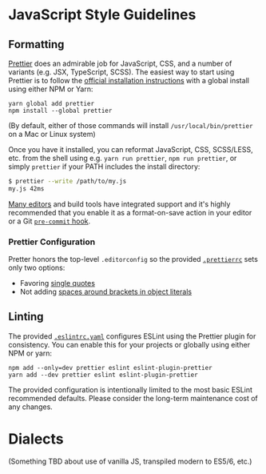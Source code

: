 # JavaScript Style Guidelines

## Formatting

[Prettier](https://prettier.io) does an admirable job for JavaScript, CSS, and a
number of variants (e.g. JSX, TypeScript, SCSS). The easiest way to start using
Prettier is to follow the [official installation
instructions](https://prettier.io/docs/en/install.html) with a global install
using either NPM or Yarn:

    yarn global add prettier
    npm install --global prettier

(By default, either of those commands will install `/usr/local/bin/prettier` on
a Mac or Linux system)

Once you have it installed, you can reformat JavaScript, CSS, SCSS/LESS, etc.
from the shell using e.g. `yarn run prettier`, `npm run prettier`, or simply
`prettier` if your PATH includes the install directory:

```bash
$ prettier --write /path/to/my.js
my.js 42ms
```

[Many editors](https://prettier.io/docs/en/editors.html) and build tools have
integrated support and it's highly recommended that you enable it as a
format-on-save action in your editor or a Git [`pre-commit`
hook](https://prettier.io/docs/en/precommit.html).

### Prettier Configuration

Pretter honors the top-level `.editorconfig` so the provided
[`.prettierrc`](.prettierrc) sets only two options:

-   Favoring [single quotes](https://prettier.io/docs/en/options.html#quotes)
-   Not adding [spaces around brackets in object literals](https://prettier.io/docs/en/options.html#bracket-spacing)

## Linting

The provided [`.eslintrc.yaml`](.eslintrc.yaml) configures ESLint using the
Prettier plugin for consistency. You can enable this for your projects or
globally using either NPM or yarn:

    npm add --only=dev prettier eslint eslint-plugin-prettier
    yarn add --dev prettier eslint eslint-plugin-prettier

The provided configuration is intentionally limited to the most basic ESLint
recommended defaults. Please consider the long-term maintenance cost of any
changes.

# Dialects

(Something TBD about use of vanilla JS, transpiled modern to ES5/6, etc.)
